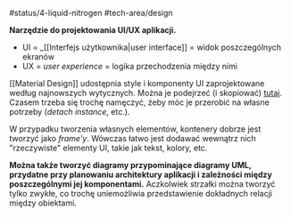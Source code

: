#status/4-liquid-nitrogen
#tech-area/design

**Narzędzie do projektowania UI/UX aplikacji.**
- UI = _[[Interfejs użytkownika|user interface]] = widok poszczególnych ekranów 
- UX = _user experience_ = logika przechodzenia między nimi

[[Material Design]] udostępnia style i komponenty UI zaprojektowane według najnowszych wytycznych. Można je podejrzeć (i skopiować) [tutaj](https://www.figma.com/community/file/1035203688168086460). Czasem trzeba się trochę namęczyć, żeby móc je przerobić na własne potrzeby (_detach instance_, etc.).

W przypadku tworzenia własnych elementów, kontenery dobrze jest tworzyć jako _frame'y_. Wówczas łatwo jest dodawać wewnątrz nich "rzeczywiste" elementy UI, takie jak tekst, kolory, etc.



**Można także tworzyć diagramy przypominające diagramy UML, przydatne przy planowaniu architektury aplikacji i zależności między poszczególnymi jej komponentami.** Aczkolwiek strzałki można tworzyć tylko zwykłe, co trochę uniemożliwia przedstawienie dokładnych relacji między obiektami.
